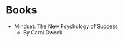 # Books

* [Mindset](https://github.com/michaelrbock/notes/blob/master/books/Mindset.md): The New Psychology of Success
    * By Carol Dweck
